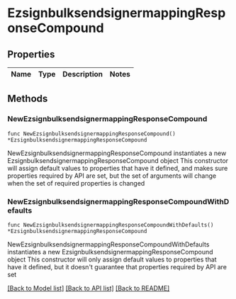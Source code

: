 # EzsignbulksendsignermappingResponseCompound

## Properties

Name | Type | Description | Notes
------------ | ------------- | ------------- | -------------

## Methods

### NewEzsignbulksendsignermappingResponseCompound

`func NewEzsignbulksendsignermappingResponseCompound() *EzsignbulksendsignermappingResponseCompound`

NewEzsignbulksendsignermappingResponseCompound instantiates a new EzsignbulksendsignermappingResponseCompound object
This constructor will assign default values to properties that have it defined,
and makes sure properties required by API are set, but the set of arguments
will change when the set of required properties is changed

### NewEzsignbulksendsignermappingResponseCompoundWithDefaults

`func NewEzsignbulksendsignermappingResponseCompoundWithDefaults() *EzsignbulksendsignermappingResponseCompound`

NewEzsignbulksendsignermappingResponseCompoundWithDefaults instantiates a new EzsignbulksendsignermappingResponseCompound object
This constructor will only assign default values to properties that have it defined,
but it doesn't guarantee that properties required by API are set


[[Back to Model list]](../README.md#documentation-for-models) [[Back to API list]](../README.md#documentation-for-api-endpoints) [[Back to README]](../README.md)


